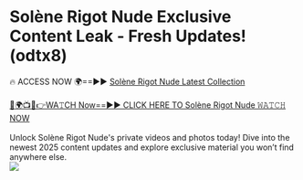 # Solène Rigot Nude Exclusive Content Leak - Fresh Updates! (odtx8)

🔥 ACCESS NOW 🌍==►► <a href="https://tinyurl.com/2mz8nhtm" rel="nofollow">Solène Rigot Nude Latest Collection</a>
<br><br>
[🔴🌍📺📱👉WA𝚃CH Now==►► CLICK HERE TO Solène Rigot Nude 𝚆𝙰𝚃𝙲𝙷 NOW](https://tinyurl.com/2mz8nhtm)
<br><br>
Unlock Solène Rigot Nude's private videos and photos today! Dive into the newest 2025 content updates and explore exclusive material you won’t find anywhere else.
<br>
<a href="https://tinyurl.com/2mz8nhtm" rel="nofollow" data-target="animated-image.originalLink"><img src="https://camo.githubusercontent.com/8a4f000d20f83aca3bf7ec5f350d767afa0574a8a352519fd8cfa583a6f93a33/68747470733a2f2f692e696d6775722e636f6d2f644a486b345a712e676966" data-canonical-src="https://i.imgur.com/dJHk4Zq.gif" style="max-width: 100%; display: inline-block;" data-target="animated-image.originalImage"></a>
<br>
